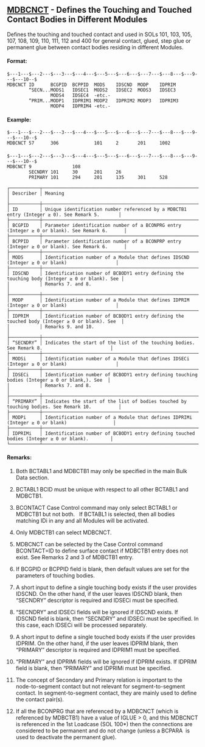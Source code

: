 ## [MDBCNCT](https://help.hexagonmi.com/bundle/MSC_Nastran_2022.4/page/Nastran_Combined_Book/qrg/bulkno/TOC.MDBCNCT.xhtml) - Defines the Touching and Touched Contact Bodies in Different Modules

Defines the touching and touched contact and used in SOLs 101, 103, 105, 107, 108, 109, 110, 111, 112 and 400 for general contact, glued, step glue or permanent glue between contact bodies residing in different Modules.

#### Format:

```nastran
$---1---$---2---$---3---$---4---$---5---$---6---$---7---$---8---$---9---$---10--$
MDBCNCT ID      BCGPID  BCPPID  MODS    IDSCND  MODP    IDPRIM                  
        “SECN...MODS1   IDSEC1  MODS2   IDSEC2  MODS3   IDSEC3                  
                MODS4   IDSEC4  -etc.-                                          
        “PRIM...MODP1   IDPRIM1 MODP2   IDPRIM2 MODP3   IDPRIM3                 
                MODP4   IDPRIM4 -etc.-                                          
```
#### Example:<span></span>

```nastran
$---1---$---2---$---3---$---4---$---5---$---6---$---7---$---8---$---9---$---10--$
MDBCNCT 57      306             101     2       201     1002                    
```
#### <span></span>

```nastran
$---1---$---2---$---3---$---4---$---5---$---6---$---7---$---8---$---9---$---10--$
MDBCNCT 9               108                                                     
        SECNDRY 101     30      201     26                                      
        PRIMARY 101     294     201     135     301     528                     
```
```text
┌───────────┬───────────────────────────────────────────────────────────────────────────────────────────────┐
│ Describer │ Meaning                                                                                       │
├───────────┼───────────────────────────────────────────────────────────────────────────────────────────────┤
│ ID        │ Unique identification number referenced by a MDBCTB1 entry (Integer ≥ 0). See Remark 5.       │
├───────────┼───────────────────────────────────────────────────────────────────────────────────────────────┤
│ BCGPID    │ Parameter identification number of a BCONPRG entry (Integer ≥ 0 or blank). See Remark 6.      │
├───────────┼───────────────────────────────────────────────────────────────────────────────────────────────┤
│ BCPPID    │ Parameter identification number of a BCONPRP entry (Integer ≥ 0 or blank). See Remark 6.      │
├───────────┼───────────────────────────────────────────────────────────────────────────────────────────────┤
│ MODS      │ Identification number of a Module that defines IDSCND (Integer ≥ 0 or blank)                  │
├───────────┼───────────────────────────────────────────────────────────────────────────────────────────────┤
│ IDSCND    │ Identification number of BCBODY1 entry defining the touching body (Integer ≥ 0 or blank). See │
│           │ Remarks 7. and 8.                                                                             │
├───────────┼───────────────────────────────────────────────────────────────────────────────────────────────┤
│ MODP      │ Identification number of a Module that defines IDPRIM (Integer ≥ 0 or blank)                  │
├───────────┼───────────────────────────────────────────────────────────────────────────────────────────────┤
│ IDPRIM    │ Identification number of BCBODY1 entry defining the touched body (Integer ≥ 0 or blank). See  │
│           │ Remarks 9. and 10.                                                                            │
├───────────┼───────────────────────────────────────────────────────────────────────────────────────────────┤
│ “SECNDRY” │ Indicates the start of the list of the touching bodies. See Remark 8.                         │
├───────────┼───────────────────────────────────────────────────────────────────────────────────────────────┤
│ MODSi     │ Identification number of a Module that defines IDSECi (Integer ≥ 0 or blank)                  │
├───────────┼───────────────────────────────────────────────────────────────────────────────────────────────┤
│ IDSECi    │ Identification number of BCBODY1 entry defining touching bodies (Integer ≥ 0 or blank,). See  │
│           │ Remarks 7. and 8.                                                                             │
├───────────┼───────────────────────────────────────────────────────────────────────────────────────────────┤
│ “PRIMARY” │ Indicates the start of the list of bodies touched by touching bodies. See Remark 10.          │
├───────────┼───────────────────────────────────────────────────────────────────────────────────────────────┤
│ MODPi     │ Identification number of a Module that defines IDPRIMi (Integer ≥ 0 or blank)                 │
├───────────┼───────────────────────────────────────────────────────────────────────────────────────────────┤
│ IDPRIMi   │ Identification number of BCBODY1 entry defining touched bodies (Integer ≥ 0 or blank).        │
└───────────┴───────────────────────────────────────────────────────────────────────────────────────────────┘
```
#### Remarks:

1. Both BCTABL1 and MDBCTB1 may only be specified in the main Bulk Data section.

2. BCTABL1 BCID must be unique with respect to all other BCTABL1 and MDBCTB1.

3. BCONTACT Case Control command may only select BCTABL1 or MDBCTB1 but not both.   If BCTABL1 is selected, then all bodies matching IDi in any and all Modules will be activated.

4. Only MDBCTB1 can select MDBCNCT.

5. MDBCNCT can be selected by the Case Control command BCONTACT=ID to define surface contact if MDBCTB1 entry does not exist. See Remarks 2 and 3 of MDBCTB1 entry.

6. If BCGPID or BCPPID field is blank, then default values are set for the parameters of touching bodies.

7. A short input to define a single touching body exists if the user provides IDSCND. On the other hand, if the user leaves IDSCND blank, then “SECNDRY” descriptor is required and IDSECi must be specified.

8. “SECNDRY” and IDSECi fields will be ignored if IDSCND exists. If IDSCND field is blank, then “SECNDRY” and IDSECi must be specified. In this case, each IDSECi will be processed separately.

9. A short input to define a single touched body exists if the user provides IDPRIM. On the other hand, if the user leaves IDPRIM blank, then “PRIMARY” descriptor is required and IDPRIM1 must be specified.

10. “PRIMARY” and IDPRIMi fields will be ignored if IDPRIM exists. If IDPRIM field is blank, then “PRIMARY” and IDPRIMi must be specified.

11. The concept of Secondary and Primary relation is important to the node-to-segment contact but not relevant for segment-to-segment contact. In segment-to-segment contact, they are mainly used to define the contact pair(s).

12. If all the BCONPRG that are referenced by a MDBCNCT (which is referenced by MDBCTB1) have a value of IGLUE > 0, and this MDBCNCT is referenced in the 1st Loadcase (SOL 100*) then the connections are considered to be permanent and do not change (unless a BCPARA  is used to deactivate the permanent glue).

